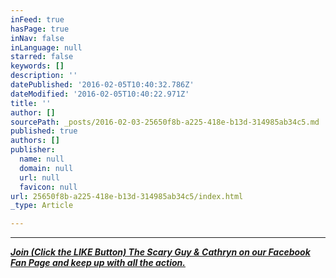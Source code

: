 ```yaml
---
inFeed: true
hasPage: true
inNav: false
inLanguage: null
starred: false
keywords: []
description: ''
datePublished: '2016-02-05T10:40:32.786Z'
dateModified: '2016-02-05T10:40:22.971Z'
title: ''
author: []
sourcePath: _posts/2016-02-03-25650f8b-a225-418e-b13d-314985ab34c5.md
published: true
authors: []
publisher:
  name: null
  domain: null
  url: null
  favicon: null
url: 25650f8b-a225-418e-b13d-314985ab34c5/index.html
_type: Article

---
```

****

**_[Join (Click the LIKE Button) The Scary Guy & Cathryn on our Facebook Fan Page and keep up with all the action.][0]_**

[0]: https://www.facebook.com/thescaryguyfanpage/